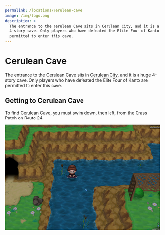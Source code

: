 ```yaml
---
permalink: /locations/cerulean-cave
image: /img/logo.png
description: >
  The entrance to the Cerulean Cave sits in Cerulean City, and it is a huge
  4-story cave. Only players who have defeated the Elite Four of Kanto are
  permitted to enter this cave.
---
```


# Cerulean Cave

The entrance to the Cerulean Cave sits in [Cerulean City](/locations/cerulean-city),
and it is a huge 4-story cave. Only players who have defeated the Elite Four of
Kanto are permitted to enter this cave.

## Getting to Cerulean Cave

To find Cerulean Cave, you must swim down, then left, from the Grass Patch on
Route 24.

![cerulean-cave-entrance](/img/maps/cerulean-cave-entrance.png)
